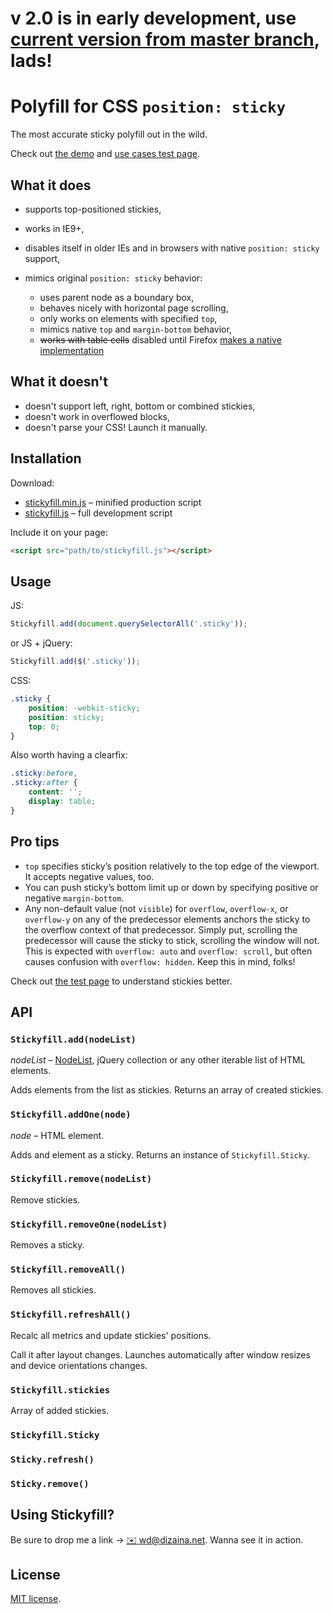 # v 2.0 is in early development, use [current version from master branch](https://github.com/wilddeer/stickyfill), lads!

# Polyfill for CSS `position: sticky`

The most accurate sticky polyfill out in the wild.

Check out [the demo](http://wd.dizaina.net/en/scripts/stickyfill/) and [use cases test page](http://wilddeer.github.io/stickyfill/test/).

## What it does

- supports top-positioned stickies,
- works in IE9+,
- disables itself in older IEs and in browsers with native `position: sticky` support,
- mimics original `position: sticky` behavior:

	- uses parent node as a boundary box,
	- behaves nicely with horizontal page scrolling,
	- only works on elements with specified `top`,
	- mimics native `top` and `margin-bottom` behavior,
	- ~~works with table cells~~ disabled until Firefox [makes a native implementation](https://bugzilla.mozilla.org/show_bug.cgi?id=975644)

## What it doesn't

- doesn't support left, right, bottom or combined stickies,
- doesn't work in overflowed blocks,
- doesn't parse your CSS! Launch it manually.

## Installation

Download:

- [stickyfill.min.js](https://raw.github.com/wilddeer/stickyfill/master/dist/stickyfill.min.js) – minified production script
- [stickyfill.js](https://raw.github.com/wilddeer/stickyfill/master/dist/stickyfill.js) – full development script

Include it on your page:

```html
<script src="path/to/stickyfill.js"></script>
```

## Usage

JS:

```js
Stickyfill.add(document.querySelectorAll('.sticky'));
```

or JS + jQuery:

```js
Stickyfill.add($('.sticky'));
```

CSS:

```css
.sticky {
    position: -webkit-sticky;
    position: sticky;
    top: 0;
}
```

Also worth having a clearfix:

```css
.sticky:before,
.sticky:after {
    content: '';
    display: table;
}
```

## Pro tips

- `top` specifies sticky’s position relatively to the top edge of the viewport. It accepts negative values, too.
- You can push sticky’s bottom limit up or down by specifying positive or negative `margin-bottom`.
- Any non-default value (not `visible`) for `overflow`, `overflow-x`, or `overflow-y` on any of the predecessor elements anchors the sticky to the overflow context of that predecessor. Simply put, scrolling the predecessor will cause the sticky to stick, scrolling the window will not. This is expected with `overflow: auto` and `overflow: scroll`, but often causes confusion with `overflow: hidden`. Keep this in mind, folks!

Check out [the test page](http://wilddeer.github.io/stickyfill/test/) to understand stickies better.

## API

### `Stickyfill.add(nodeList)`

_nodeList_ – [NodeList](https://developer.mozilla.org/en/docs/Web/API/NodeList), jQuery collection or any other iterable list of HTML elements.

Adds elements from the list as stickies. Returns an array of created stickies.

### `Stickyfill.addOne(node)`

_node_ – HTML element.

Adds and element as a sticky. Returns an instance of `Stickyfill.Sticky`.

### `Stickyfill.remove(nodeList)`

Remove stickies.

### `Stickyfill.removeOne(nodeList)`

Removes a sticky.

### `Stickyfill.removeAll()`

Removes all stickies.

### `Stickyfill.refreshAll()`

Recalc all metrics and update stickies' positions.

Call it after layout changes. Launches automatically after window resizes and device orientations changes.

### `Stickyfill.stickies`

Array of added stickies.

### `Stickyfill.Sticky`

### `Sticky.refresh()`

### `Sticky.remove()`


## Using Stickyfill?

Be sure to drop me a link &rarr; [:envelope: wd@dizaina.net](mailto:wd@dizaina.net). Wanna see it in action.

## License

[MIT license](http://opensource.org/licenses/MIT).
